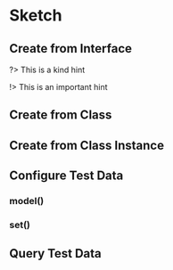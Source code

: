 # Sketch

## Create from Interface

?> This is a kind hint

!> This is an important hint

## Create from Class

## Create from Class Instance

## Configure Test Data

### model()

### set()

## Query Test Data



